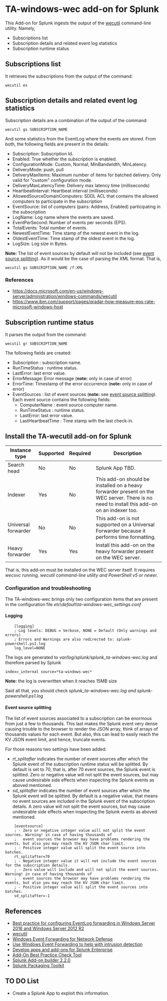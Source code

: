 # TA-windows-wec add-on for Splunk

This Add-on for Splunk ingests the output of the [wecutil](https://docs.microsoft.com/en-us/windows-server/administration/windows-commands/wecutil) command-line utility. Namely,

- Subscriptions list
- Subscription details and related event log statistics
- Subscription runtime status

## Subscriptions list

It retrieves the subscriptions from the output of the command:

```
wecutil es
```

## Subscription details and related event log statistics

Subscription details are a combination of the output of the command:

```
wecutil gs SUBSCRIPTION_NAME
```

And some statistics from the EventLog where the events are stored. From both, the following fields are present in the details:

- Subscription: Subscription Id.
- Enabled: True whether the subscription is enabled.
- ConfigurationMode: Custom, Normal, MinBandwidth, MinLatency.
- DeliveryMode: push, pull
- DeliveryMaxItems: Maximum number of items for batched delivery. Only valid for "custom" configuration mode.   
- DeliveryMaxLatencyTime: Delivery max latency time (milliseconds)
- HeartbeatInterval: Heartbeat interval (milliseconds)
- AllowedSourceDomainComputers: SDDL ACL that contains the allowed computers to participate in the subscription
- EventSource: list of computers (pairs: Address, Enabled) participating in the subscription
- LogName: Log name where the events are saved.
- EventPerSecond: Number of events per seconds (EPS).
- TotalEvents: Total number of events.
- NewestEventTime: Time stamp of the newest event in the log.
- OldestEventTime: Time stamp of the oldest event in the log.
- LogSize: Log size in Bytes.

**Note:** The list of event sources by default will not be included (see [event source splitting](#event-source-splitting)). As it would be the case of parsing the XML format. That is,

```
wecutil gs SUBSCRIPTION_NAME /f:XML
```

### References

- <https://docs.microsoft.com/en-us/windows-server/administration/windows-commands/wecutil>
- <https://www.ibm.com/support/pages/qradar-how-measure-eps-rate-microsoft-windows-host>

## Subscription runtime status

It parses the output from the command:

```
wecutil gr SUBSCRIPTION_NAME
```

The following fields are created:

- Subscription : subscription name.
- RunTimeStatus : runtime status.
- LastError: last error value.
- ErrorMessage: Error message (**note:** only in case of error)
- ErrorTime: Timestamp of the error occurrence (**note:** only in case of error)
- EventSources : list of event sources (**note:** see [event source splitting](#event-source-splitting)). Each event source contains the following fields: 
    - ComputerName : event source computer name.
    - RunTimeStatus : runtime status.
    - LastError: last error value.
    - LastHeartbeatTime : Time stamp with the last check-in.

## Install the TA-wecutil add-on for Splunk

| Instance type | Supported | Required | Description
|---------------|-----------|----------|------------
| Search head   | No       | No      | Splunk App TBD.
| Indexer       | Yes       | No       | This add-on should be installed on a heavy forwarder present on the WEC server. There is no need to install this add-on on an indexer too.
| Universal forwarder | No       | No       | This add-on is not supported on a Universal Forwarder because it performs time formatting.
| Heavy forwarder     | Yes       | Yes       | Install this add-on on the heavy forwarder present on the WEC server.

That is, this add-on must be installed on the WEC server itself. It requires *wecsvc running, wecutil command-line utility and PowerShell v5 or newer.*

### Configuration and troubleshooting

The TA-windows-wec brings only two configuration items that are present in the configuration file *etc\default\ta-windows-wec_settings.conf*

#### Logging

```
    [logging]
    ; Log levels: DEBUG = Verbose, NONE = Default (Only warnings and errors)
    ; Errors and Warnings are also redirected to: splunk-powershell.ps1.log
    log_level=NONE   
```

The logs are generated to *var/log/splunk/splunk_ta-windows-wec.log* and therefore parsed by Splunk

```
index=_internal source=*ta-windows-wec*
```
**Note:** the log is overwritten when it reaches 15MB size

Said all that, you should check *splunk_ta-windows-wec.log and splunk-powershell.ps1.log*

#### Event source splitting

The list of event sources associated to a subscription can be enormous from just a few to thousands. This last makes the Splunk event very dense causing trouble to the browser to render the JSON array, think of arrays of thousands values for each event. But also, this can lead to easily reach the KV JSON event limit, and hence, truncate events. 

For those reasons two settings have been added:

- *rt_splitafter* indicates the number of event sources after which the Splunk event of the subscription runtime status will be splitted. By default is set to 70, that is, after 70 event sources, the Splunk event is splitted. Zero or negative value will not split the event sources, but may cause undesirable side effects when inspecting the Splunk events as aboved mentioned.
- *sd_splitafter* indicates the number of event sources after which the Splunk event will be splitted. By default is a negative value, that means no event sources are included in the Splunk event of the subscription details. A zero value will not split the event sources, but may cause undesirable side effects when inspecting the Splunk events as aboved mentioned.

```
    [eventsource]
    ; - Zero or negative integer value will not split the event sources. Warning! in case of having thousands of
    ;   event sources the browser may have problems rendering the events, but also you may reach the KV JSON char limit.
    ; - Positive integer value will split the event source into batches. 
    rt_splitafter=70
    ; - Negative integer value it will not include the event sources for the subscription details.
    ; - Zero value will include and will not split the event sources. Warning! in case of having thousands of
    ;   event sources the browser may have problems rendering the events, but also you may reach the KV JSON char limit.  
    ; - Positive integer value will split the event sources into batches. 
    sd_splitafter=-1
```

## References

- [Best practice for configuring EventLog forwarding in Windows Server 2016 and Windows Server 2012 R2](https://support.microsoft.com/en-us/help/4494356/best-practice-eventlog-forwarding-performance)
- [wecutil](https://docs.microsoft.com/en-us/windows-server/administration/windows-commands/wecutil)
- [Windows Event Forwarding for Network Defense](https://medium.com/palantir/windows-event-forwarding-for-network-defense-cb208d5ff86f)
- [Use Windows Event Forwarding to help with intrusion detection](https://docs.microsoft.com/en-us/windows/security/threat-protection/use-windows-event-forwarding-to-assist-in-intrusion-detection)
- [Develop apps and add-ons for Splunk Enterprise](https://dev.splunk.com/enterprise/docs/developapps)
- [Add-On Best Practice Check Tool](https://conf.splunk.com/session/2015/conf2015_JCoates-BWooden_Splunk_Community_Theatre_AddonBestPracticeCheck.pdf)
- [Splunk Add-on builder 2.2.0](https://docs.splunk.com/Documentation/AddonBuilder/2.2.0/UserGuide/UseTheApp)
- [Splunk Packaging Toolkit](https://dev.splunk.com/enterprise/docs/releaseapps/packagingtoolkit/installpkgtoolkit)

## TO DO List

- Create a Splunk App to exploit this information.